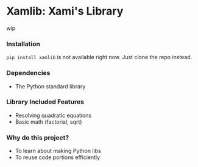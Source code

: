 # Xamlib: Xami's Library

wip

### Installation

`pip install xamlib` is not available right now. Just clone the repo instead.

### Dependencies

- The Python standard library

### Library Included Features

- Resolving quadratic equations
- Basic math (factorial, sqrt)

### Why do this project?

- To learn about making Python libs
- To reuse code portions efficiently